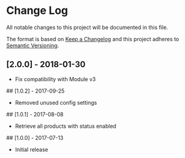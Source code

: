 # Change Log
All notable changes to this project will be documented in this file.

The format is based on [Keep a Changelog](http://keepachangelog.com/)
and this project adheres to [Semantic Versioning](http://semver.org/).

## [2.0.0] - 2018-01-30
- Fix compatibility with Module v3

## [1.0.2] - 2017-09-25
- Removed unused config settings

## [1.0.1] - 2017-08-08
- Retrieve all products with status enabled

## [1.0.0] - 2017-07-13
- Initial release
